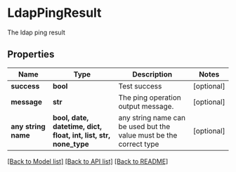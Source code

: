 # LdapPingResult

The ldap ping result

## Properties
Name | Type | Description | Notes
------------ | ------------- | ------------- | -------------
**success** | **bool** | Test success | [optional] 
**message** | **str** | The ping operation output message. | [optional] 
**any string name** | **bool, date, datetime, dict, float, int, list, str, none_type** | any string name can be used but the value must be the correct type | [optional]

[[Back to Model list]](../README.md#documentation-for-models) [[Back to API list]](../README.md#documentation-for-api-endpoints) [[Back to README]](../README.md)


